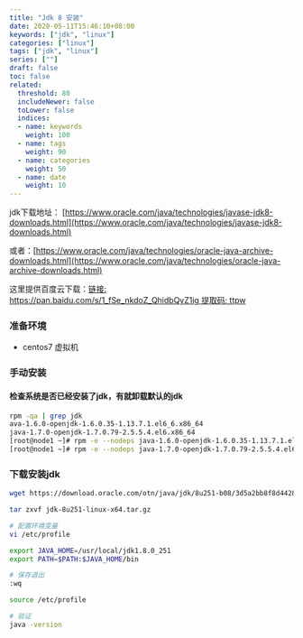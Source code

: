 ```yaml
---
title: "Jdk 8 安装"
date: 2020-05-11T15:46:10+08:00
keywords: ["jdk", "linux"]
categories: ["linux"]
tags: ["jdk", "linux"]
series: [""]
draft: false
toc: false
related:
  threshold: 80
  includeNewer: false
  toLower: false
  indices:
  - name: keywords
    weight: 100
  - name: tags
    weight: 90
  - name: categories
    weight: 50
  - name: date
    weight: 10
---
```


jdk下载地址： [https://www.oracle.com/java/technologies/javase-jdk8-downloads.html](https://www.oracle.com/java/technologies/javase-jdk8-downloads.html)

或者：[https://www.oracle.com/java/technologies/oracle-java-archive-downloads.html](https://www.oracle.com/java/technologies/oracle-java-archive-downloads.html)

这里提供百度云下载：[链接: https://pan.baidu.com/s/1_fSe_nkdoZ_QhidbQyZ1ig 提取码: ttpw](https://pan.baidu.com/s/1_fSe_nkdoZ_QhidbQyZ1ig)

### 准备环境
- centos7 虚拟机

### 手动安装
#### 检查系统是否已经安装了jdk，有就卸载默认的jdk
```bash
rpm -qa | grep jdk
ava-1.6.0-openjdk-1.6.0.35-1.13.7.1.el6_6.x86_64
java-1.7.0-openjdk-1.7.0.79-2.5.5.4.el6.x86_64
[root@node1 ~]# rpm -e --nodeps java-1.6.0-openjdk-1.6.0.35-1.13.7.1.el6_6.x86_64
[root@node1 ~]# rpm -e --nodeps java-1.7.0-openjdk-1.7.0.79-2.5.5.4.el6.x86_64
```
### 下载安装jdk
```bash
wget https://download.oracle.com/otn/java/jdk/8u251-b08/3d5a2bb8f8d4428bbe94aed7ec7ae784/jdk-8u251-linux-x64.tar.gz

tar zxvf jdk-8u251-linux-x64.tar.gz

# 配置环境变量
vi /etc/profile

export JAVA_HOME=/usr/local/jdk1.8.0_251
export PATH=$PATH:$JAVA_HOME/bin

# 保存退出
:wq

source /etc/profile

# 验证
java -version

```


